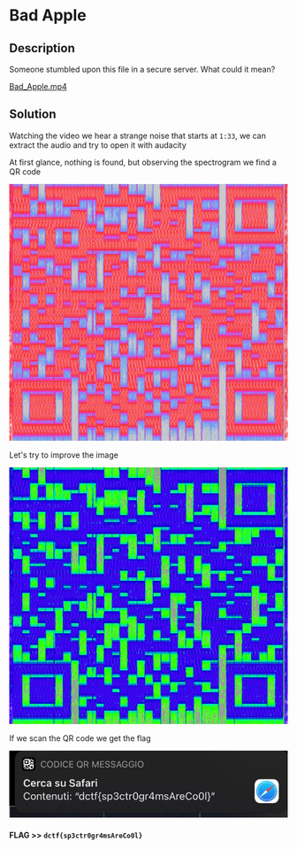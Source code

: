 # Bad Apple

## Description

Someone stumbled upon this file in a secure server. What could it mean?

[Bad_Apple.mp4](Bad_Apple.mp4)

## Solution

Watching the video we hear a strange noise that starts at `1:33`, we can extract the audio and try to open it with audacity 

At first glance, nothing is found, but observing the spectrogram we find a QR code

![](img1.png)

Let's try to improve the image

![](img2.png)

If we scan the QR code we get the flag

![](img3.jpg)

#### **FLAG >>** `dctf{sp3ctr0gr4msAreCo0l}`
